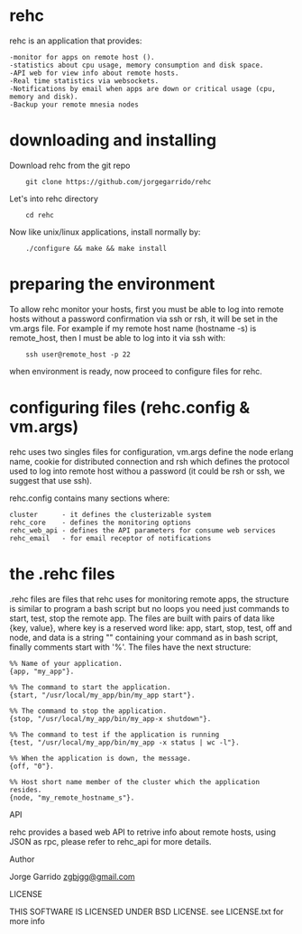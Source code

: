 rehc
====

rehc is an application that provides:

	-monitor for apps on remote host ().
	-statistics about cpu usage, memory consumption and disk space.
	-API web for view info about remote hosts.
	-Real time statistics via websockets.
	-Notifications by email when apps are down or critical usage (cpu, memory and disk).
	-Backup your remote mnesia nodes
	
	
downloading and installing
====

Download rehc from the git repo

		git clone https://github.com/jorgegarrido/rehc
		
Let's into rehc directory

		cd rehc
		
Now like unix/linux applications, install normally by:

		./configure && make && make install
	
preparing the environment
====

To allow rehc monitor your hosts, first you must be able to log into remote hosts without a password confirmation via
ssh or rsh, it will be set in the vm.args file.
For example if my remote host name (hostname -s) is remote_host, then I must be able to log into it via ssh with:

		ssh user@remote_host -p 22
		

when environment is ready, now proceed to configure files for rehc.

configuring files (rehc.config & vm.args)
====

rehc uses two singles files for configuration, vm.args define the node erlang name, cookie for distributed connection
and rsh which defines the protocol used to log into remote host withou a password (it could be rsh or ssh, we 
suggest that use ssh).

rehc.config contains many sections where:

	cluster      - it defines the clusterizable system
	rehc_core    - defines the monitoring options
	rehc_web_api - defines the API parameters for consume web services
	rehc_email   - for email receptor of notifications


the .rehc files
====

.rehc files are files that rehc uses for monitoring remote apps, the structure is similar to program a 
bash script but no loops you need just commands to start, test, stop the remote app. The files are built 
with pairs of data like {key, value}, where key is a reserved word like: app, start, stop, test, off and node,
and data is a string "" containing your command as in bash script, finally comments start with '%'.
The files have the next structure:

	%% Name of your application.
	{app, "my_app"}.

	%% The command to start the application.
	{start, "/usr/local/my_app/bin/my_app start"}.

	%% The command to stop the application.
	{stop, "/usr/local/my_app/bin/my_app-x shutdown"}.

	%% The command to test if the application is running
	{test, "/usr/local/my_app/bin/my_app -x status | wc -l"}.

	%% When the application is down, the message.
	{off, "0"}.
	
	%% Host short name member of the cluster which the application resides.
	{node, "my_remote_hostname_s"}.
	

API

rehc provides a based web API to retrive info about remote hosts, using JSON as rpc, please
refer to rehc_api for more details.


Author

Jorge Garrido <zgbjgg@gmail.com>

LICENSE	

THIS SOFTWARE IS LICENSED UNDER BSD LICENSE. see LICENSE.txt for more info

			
			
			
			




